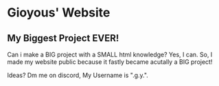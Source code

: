# Gioyous' Website
## My Biggest Project EVER! 
Can i make a BIG project with a SMALL html knowledge? Yes, I can. 
So, I made my website public because it fastly became acutally a BIG project! 

Ideas? Dm me on discord, My Username is ".g.y.".
